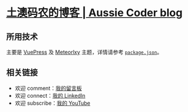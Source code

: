 # [土澳码农的博客 | Aussie Coder blog](https://kenberkeley.github.io)

## 所用技术

主要是 [VuePress](https://vuepress.vuejs.org) 及 [Meteorlxy](https://github.com/meteorlxy/vuepress-theme-meteorlxy) 主题，详情请参考 [`package.json`](./package.json)。

## 相关链接

* 欢迎 comment：[我的留言板](https://github.com/kenberkeley/blog/issues)
* 欢迎 connect：[我的 LinkedIn](https://linkedin.com/in/ken--huang)
* 欢迎 subscribe：[我的 YouTube](https://www.youtube.com/channel/UCFdirk72XzSXmJ0qTgoTHFQ)
